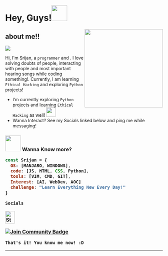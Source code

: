 <h1>Hey, Guys!<img src="https://c.tenor.com/4P02Cdfd26MAAAAj/baby-yoda-so-cute.gif" width="50"></h1>
<img align='right' src="https://media.tenor.com/images/b7939d73d32cb3ce5e48a80dd35dc599/tenor.gif" width="250" height = "250">

<h2><b> about me!! </b><br></h2> 

![](https://komarev.com/ghpvc/?username=Srijandev&label=PROFILE+VIEWS)


Hi, I'm Srijan, a `programmer` and . I love solving doubts of people, interacting with people and most important hearing songs while coding something!. Currently, I am learning `Ethical Hacking` and exploring `Python` projects!

- I’m currently exploring `Python` projects and learning `Ethical Hacking` as well! <img src="https://media.giphy.com/media/WUlplcMpOCEmTGBtBW/giphy.gif" width="30">
- Wanna Interact? See my Socials linked below and ping me while messaging! 
<h3><img src="https://media.giphy.com/media/VgCDAzcKvsR6OM0uWg/giphy.gif" width="50"> Wanna Know more?


```javascript
const Srijan = {
  OS: [MANJARO, WINDOWS],  
  code: [JS, HTML, CSS, Python],
  tools: [VIM, CMD, GIT],
  Interest: [AI, WebDev, AOC]
  challenge: "Learn Everything New Every Day!"
}
```
```Socials```

<img src="https://raw.githubusercontent.com/peterthehan/peterthehan/master/assets/discord.svg" height = "40" width = "30" alt="Star Badge"/>

<a href="https://discord.gg/2etPk4pyQ2"><img src="https://img.shields.io/discord/733027681184251937.svg?style=flat&label=Join%20Community&color=7289DA" alt="Join Community Badge"/></a><br> 

```
That's it! You know me now! :D
```
---
